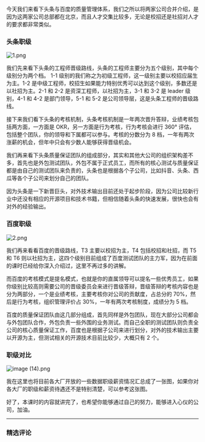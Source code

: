 <p data-nodeid="1" class="">今天我们来看下头条与百度的质量管理体系，我们之所以将两家公司合并介绍，是因为这两家公司总部都在北京，而且人才交集比较多，无论是校招还是社招对人才的要求都非常类似。</p>
<h3 data-nodeid="2">头条职级</h3>
<p data-nodeid="341"><img src="https://s0.lgstatic.com/i/image/M00/2E/6D/Ciqc1F8FQA6AE2HTAADlVmTWRME988.png" alt="1.png" data-nodeid="344"></p>

<p data-nodeid="248">我们先来看下头条的工程师晋级路线，头条的工程师主要分为五个级别，其中每个级别分为两个档。 1-1 级别的我们称之为初级工程师，这一级别主要以校招应届生为主。1-2 是中级工程师，校招生如果能力特别优秀可以达到这个级别，多数还是以社招为主。2-1 和 2-2 是资深工程师，以社招为主，3-1 和 3-2 是 leader 级别，4-1 和 4-2 是部门领导，5-1 和 5-2 是公司领导层，这是头条工程师的晋级路线。</p>



<p data-nodeid="5">接下来我们看下头条的考核机制，头条考核机制是一年两次晋升答辩，业绩考核包括两方面，一方面是 OKR，另一方面是行为考核，行为考核会进行 360° 评估，包括整个团队，你的领导和下属都可以参与。考核的分数分为 8 档，一年有两次涨薪的机会，但年中只会有少数人能够获得晋级机会。</p>
<p data-nodeid="6">我们再来看下头条质量保证团队的组成部分，其实和其他大公司的组织架构差不多，首先也是外包测试团队，外包不属于正式员工，而所有的核心测试与质量保证都是由自己的测试团队来负责的，头条也是根据各个子公司，比如抖音、头条、西瓜等各个子公司来划分自己的团队。</p>
<p data-nodeid="7">因为头条是一下新晋巨头，对外技术输出目前还处于起步阶段，因为公司比较新行业中还没有相应的开源项目和技术书籍，但相信随着头条的快速发展，很快也会有对外的经验输出。</p>
<h3 data-nodeid="489">百度职级</h3>
<p data-nodeid="490" class="te-preview-highlight"><img src="https://s0.lgstatic.com/i/image/M00/2E/78/CgqCHl8FQB6AJL2sAACyhSRUEq0950.png" alt="2.png" data-nodeid="494"></p>


<p data-nodeid="10">我们再来看看百度的晋级路线，T3 主要以校招为主，T4 包括校招和社招，而 T5 和 T6 则以社招为主，这四个级别目前组成了百度测试团队的主力军，因为在前面的课时已经给你深入介绍过，这里不再过多的讲解。</p>
<p data-nodeid="11">而百度的考核模式是提名模式，也就是你的直属领导可以提名一些优秀员工，如果你级别比较高则需要公司的晋级委员会来进行晋级答辩，晋级答辩的考核内容也是分为两部分，一个是业绩考核，主要考核你对公司的贡献度，占总分的 70%，然后是行为考核，组织管理评价占 30%，一年有两次考核制度，成绩分为 5 档。</p>
<p data-nodeid="12">百度的质量保证团队由这几部分组成，首先同样是外包团队，现在大部分公司都会与外包团队合作，外包负责一些外围的业务测试。而自己全职的测试团队则负责全公司的核心质量保证工作，百度也是根据子公司来进行划分，对外的技术输出主要以开源为主，但测试相关的开源技术目前比较少，大概只有 2 个。</p>
<h3 data-nodeid="13">职级对比</h3>
<p data-nodeid="14"><img src="https://s0.lgstatic.com/i/image/M00/2E/1E/CgqCHl8EVB6APIIWAAXOQN4XenQ712.png" alt="image (14).png" data-nodeid="36"></p>
<p data-nodeid="15">我在这里也将目前各大厂开放的一些数据职级薪资情况汇总成了一张图，如果你对各大厂的职级和薪资待遇还不是特别清楚，可以参考这张图。</p>
<p data-nodeid="16">好了，本课时的内容就讲完了，也希望你能够通过自己的努力，能够进入心仪的公司，加油。</p>

---

### 精选评论


